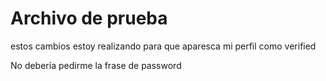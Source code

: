 # Archivo de prueba

estos cambios estoy realizando para que aparesca mi perfil como verified

No debería pedirme la frase de password
